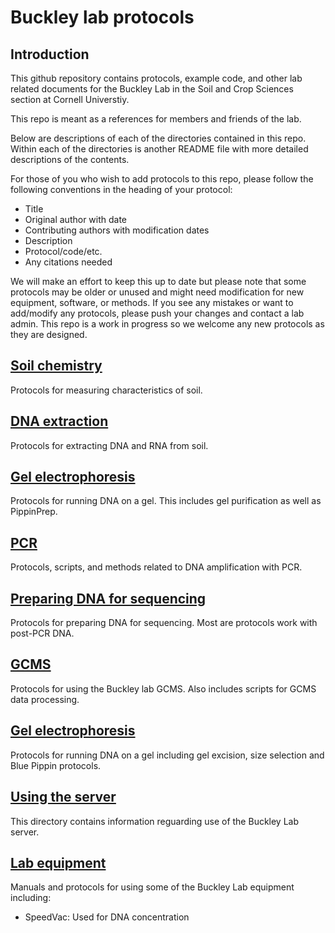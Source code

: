 # Buckley lab protocols

## Introduction
This github repository contains protocols, example code, and other lab related documents for the Buckley Lab in the Soil and Crop Sciences section at Cornell Universtiy.

This repo is meant as a references for members and friends of the lab. 

Below are descriptions of each of the directories contained in this repo. Within each of the directories is another README file with more detailed descriptions of the contents.

For those of you who wish to add protocols to this repo, please follow the following conventions in the heading of your protocol:

 * Title
 * Original author with date
 * Contributing authors with modification dates
 * Description
 * Protocol/code/etc.
 * Any citations needed
 
We will make an effort to keep this up to date but please note that some protocols may be older or unused and might need modification for new equipment, software, or methods.  If you see any mistakes or want to add/modify any protocols, please push your changes and contact a lab admin. This repo is a work in progress so we welcome any new protocols as they are designed.

## [Soil chemistry](./Soil_chemistry)
Protocols for measuring characteristics of soil.

## [DNA extraction](./DNA_extraction)
Protocols for extracting DNA and RNA from soil.

## [Gel electrophoresis](./gel_electrophoresis)
Protocols for running DNA on a gel. This includes gel purification as well as PippinPrep.

## [PCR](./PCR)
Protocols, scripts, and methods related to DNA amplification with PCR.

## [Preparing DNA for sequencing](./Preparing_DNA_for_Sequencing)
Protocols for preparing DNA for sequencing. Most are protocols work with post-PCR DNA.

## [GCMS](./GCMS)
Protocols for using the Buckley lab GCMS. Also includes scripts for GCMS data processing.

## [Gel electrophoresis](./gel_electrophoresis)
Protocols for running DNA on a gel including gel excision, size selection and Blue Pippin protocols.

## [Using the server](./Using_the_server)
This directory contains information reguarding use of the Buckley Lab server.

## [Lab equipment](./lab_equipment)
Manuals and protocols for using some of the Buckley Lab equipment including:
 * SpeedVac: Used for DNA concentration
 

